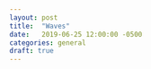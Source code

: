 ```yaml
---
layout: post
title:  "Waves"
date:   2019-06-25 12:00:00 -0500
categories: general
draft: true
---
```


